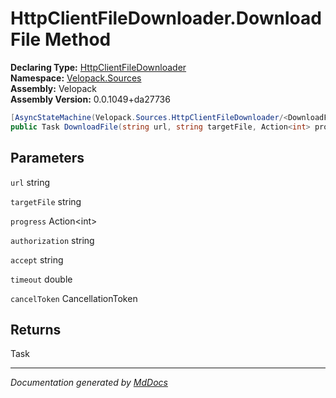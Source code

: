 ﻿<!--  
  <auto-generated>   
    The contents of this file were generated by a tool.  
    Changes to this file may be list if the file is regenerated  
  </auto-generated>   
-->

# HttpClientFileDownloader.DownloadFile Method

**Declaring Type:** [HttpClientFileDownloader](../index.md)  
**Namespace:** [Velopack.Sources](../../index.md)  
**Assembly:** Velopack  
**Assembly Version:** 0.0.1049+da27736

```csharp
[AsyncStateMachine(Velopack.Sources.HttpClientFileDownloader/<DownloadFile>d__2)]
public Task DownloadFile(string url, string targetFile, Action<int> progress, string authorization, string accept, double timeout, CancellationToken cancelToken = default);
```

## Parameters

`url`  string

`targetFile`  string

`progress`  Action\<int\>

`authorization`  string

`accept`  string

`timeout`  double

`cancelToken`  CancellationToken

## Returns

Task

___

*Documentation generated by [MdDocs](https://github.com/ap0llo/mddocs)*
